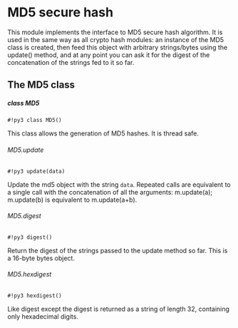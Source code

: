 <!-- module: md5 -->
# MD5 secure hash

This module implements the interface to MD5 secure hash algorithm.
It is used in the same way as all crypto hash modules: an instance of the MD5 class is
created, then feed this object with arbitrary strings/bytes using the update() method, and at any point you can ask it for the digest of the
concatenation of the strings fed to it so far.

## The MD5 class

##### class MD5

```#!py3 class MD5()```

This class allows the generation of MD5 hashes. It is thread safe.

###### MD5.update

```#!py3 update(data)```

Update the md5 object with the string ```data```. Repeated calls are equivalent to a single call with the concatenation of all
the arguments: m.update(a); m.update(b) is equivalent to m.update(a+b).

###### MD5.digest

```#!py3 digest()```

Return the digest of the strings passed to the update method so far. This is a 16-byte bytes object.

###### MD5.hexdigest

```#!py3 hexdigest()```

Like digest except the digest is returned as a string of length 32, containing only hexadecimal digits.

<!--stackedit_data:
eyJoaXN0b3J5IjpbNjU3MjI5Nzc0LDQzMjMwMDc1MF19
-->
